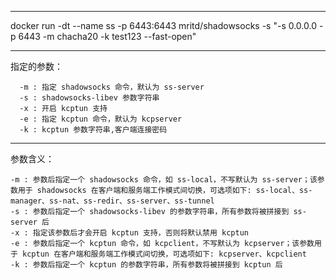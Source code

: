-----
docker run -dt --name ss -p 6443:6443 mritd/shadowsocks -s "-s 0.0.0.0 -p 6443 -m chacha20 -k test123 --fast-open"

----
指定的参数：

      -m : 指定 shadowsocks 命令，默认为 ss-server
      -s : shadowsocks-libev 参数字符串
      -x : 开启 kcptun 支持
      -e : 指定 kcptun 命令，默认为 kcpserver
      -k : kcptun 参数字符串,客户端连接密码


-----
参数含义：

    -m : 参数后指定一个 shadowsocks 命令，如 ss-local，不写默认为 ss-server；该参数用于 shadowsocks 在客户端和服务端工作模式间切换，可选项如下: ss-local、ss-manager、ss-nat、ss-redir、ss-server、ss-tunnel
    -s : 参数后指定一个 shadowsocks-libev 的参数字符串，所有参数将被拼接到 ss-server 后
    -x : 指定该参数后才会开启 kcptun 支持，否则将默认禁用 kcptun
    -e : 参数后指定一个 kcptun 命令，如 kcpclient，不写默认为 kcpserver；该参数用于 kcptun 在客户端和服务端工作模式间切换，可选项如下: kcpserver、kcpclient
    -k : 参数后指定一个 kcptun 的参数字符串，所有参数将被拼接到 kcptun 后
